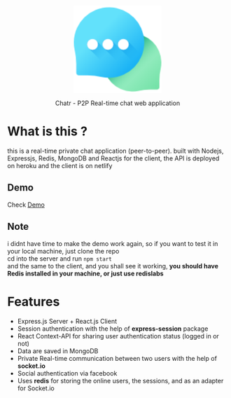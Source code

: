 <p align='center'>
    <img src="https://raw.githubusercontent.com/wassimbj/chatr/master/chatr.png" width='200px' align='center' style='display:block'/>
</p>
<p align='center' style='text-align:center'>Chatr - P2P Real-time chat web application</p>

# What is this ?
this is a real-time private chat application (peer-to-peer).
built with Nodejs, Expressjs, Redis, MongoDB and Reactjs for the client, the API is deployed on heroku and the client is on netlify

## Demo
Check [Demo](https://chatr-demo.netlify.com)

## Note
i didnt have time to make the demo work again, so if you want to test it in your local machine, just clone the repo  
cd into the server and run ```npm start```  
and the same to the client, and you shall see it working, **you should have Redis installed in your machine, or just use redislabs**

# Features
- Express.js Server + React.js Client
- Session authentication with the help of **express-session** package
- React Context-API for sharing user authentication status (logged in or not)
- Data are saved in MongoDB
- Private Real-time communication between two users with the help of **socket.io**
- Social authentication via facebook
- Uses **redis** for storing the online users, the sessions, and as an adapter for Socket.io
